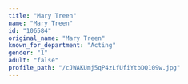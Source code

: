 ```yaml
---
title: "Mary Treen"
name: "Mary Treen"
id: "106584"
original_name: "Mary Treen"
known_for_department: "Acting"
gender: "1"
adult: "false"
profile_path: "/cJWAKUmj5qP4zLfUfiYtbDQ109w.jpg"
---
```

